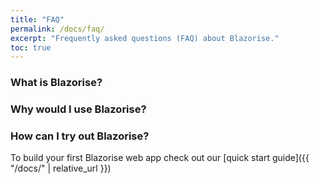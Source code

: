 ```yaml
---
title: "FAQ"
permalink: /docs/faq/
excerpt: "Frequently asked questions (FAQ) about Blazorise."
toc: true
---
```


### What is Blazorise?

### Why would I use Blazorise?

### How can I try out Blazorise?

To build your first Blazorise web app check out our [quick start guide]({{ "/docs/" | relative_url }})